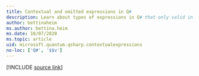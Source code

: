 ```yaml
---
title: Contextual and omitted expressions in Q#
description: Learn about types of expressions in Q# that only valid in certain contexts or that can be inferred automatically.
author: bettinaheim
ms.author: bettina.heim
ms.date: 10/07/2020
ms.topic: article
uid: microsoft.quantum.qsharp.contextualexpressions
no-loc: ['Q#', '$$v']
---
```


<!---
# Contextual and omitted expressions in Q#
-->

[!INCLUDE [source link](~/includes/qsharp-language/Specifications/Language/3_Expressions/ContextualExpressions.md)]


